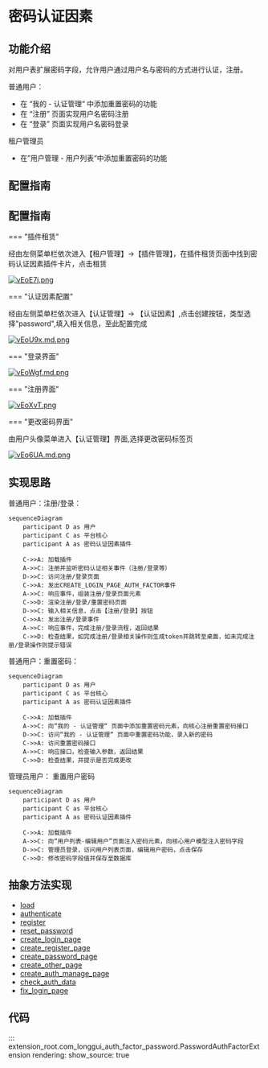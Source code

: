 # 密码认证因素
## 功能介绍

对用户表扩展密码字段，允许用户通过用户名与密码的方式进行认证，注册。

普通用户：

* 在 “我的 - 认证管理“ 中添加重置密码的功能
* 在 “注册” 页面实现用户名密码注册
* 在 “登录” 页面实现用户名密码登录

租户管理员

* 在”用户管理 - 用户列表“中添加重置密码的功能

## 配置指南
## 配置指南

=== "插件租赁"

经由左侧菜单栏依次进入【租户管理】->【插件管理】，在插件租赁页面中找到密码认证因素插件卡片，点击租赁

[![vEoE7j.png](https://s1.ax1x.com/2022/08/02/vEoE7j.png)](https://imgtu.com/i/vEoE7j)

=== "认证因素配置"

经由左侧菜单栏依次进入【认证管理】-> 【认证因素】,点击创建按钮，类型选择"password",填入相关信息，至此配置完成

[![vEoU9x.md.png](https://s1.ax1x.com/2022/08/02/vEoU9x.md.png)](https://imgtu.com/i/vEoU9x)

=== "登录界面"

[![vEoWgf.md.png](https://s1.ax1x.com/2022/08/02/vEoWgf.md.png)](https://imgtu.com/i/vEoWgf)

=== "注册界面"

[![vEoXvT.png](https://s1.ax1x.com/2022/08/02/vEoXvT.png)](https://imgtu.com/i/vEoXvT)

=== "更改密码界面"

由用户头像菜单进入【认证管理】界面,选择更改密码标签页

[![vEo6UA.md.png](https://s1.ax1x.com/2022/08/02/vEo6UA.md.png)](https://imgtu.com/i/vEo6UA)

## 实现思路

普通用户：注册/登录：

```mermaid
sequenceDiagram
    participant D as 用户
    participant C as 平台核心
    participant A as 密码认证因素插件
    
    C->>A: 加载插件
    A->>C: 注册并监听密码认证相关事件（注册/登录等）
    D->>C: 访问注册/登录页面
    C->>A: 发出CREATE_LOGIN_PAGE_AUTH_FACTOR事件
    A->>C: 响应事件，组装注册/登录页面元素
    C->>D: 渲染注册/登录/重置密码页面
    D->>C: 输入相关信息，点击【注册/登录】按钮
    C->>A: 发出注册/登录事件
    A->>C: 响应事件，完成注册/登录流程，返回结果
    C->>D: 检查结果，如完成注册/登录相关操作则生成token并跳转至桌面，如未完成注册/登录操作则提示错误

```

普通用户：重置密码：

```mermaid
sequenceDiagram
    participant D as 用户
    participant C as 平台核心
    participant A as 密码认证因素插件
    
    C->>A: 加载插件
    A->>C: 向“我的 - 认证管理“ 页面中添加重置密码元素，向核心注册重置密码接口
    D->>C: 访问“我的 - 认证管理“ 页面中重置密码功能，录入新的密码
    C->>A: 访问重置密码接口
    A->>C: 响应接口，检查输入参数，返回结果
    C->>D: 检查结果，并提示是否完成更改

```

管理员用户： 重置用户密码

```mermaid
sequenceDiagram
    participant D as 用户
    participant C as 平台核心
    participant A as 密码认证因素插件
    
    C->>A: 加载插件
    A->>C: 向“用户列表-编辑用户”页面注入密码元素，向核心用户模型注入密码字段
    D->>C: 管理员登录，访问用户列表页面，编辑用户密码，点击保存
    C->>D: 修改密码字段值并保存至数据库
```

## 抽象方法实现

* [load](#extension_root.com_longgui_auth_factor_mobile.MobileAuthFactorExtension.load)
* [authenticate](#extension_root.com_longgui_auth_factor_mobile.MobileAuthFactorExtension.authenticate)
* [register](#extension_root.com_longgui_auth_factor_mobile.MobileAuthFactorExtension.register)
* [reset_password](#extension_root.com_longgui_auth_factor_mobile.MobileAuthFactorExtension.reset_password)
* [create_login_page](#extension_root.com_longgui_auth_factor_mobile.MobileAuthFactorExtension.create_login_page)
* [create_register_page](#extension_root.com_longgui_auth_factor_mobile.MobileAuthFactorExtension.create_register_page)
* [create_password_page](#extension_root.com_longgui_auth_factor_mobile.MobileAuthFactorExtension.create_password_page)
* [create_other_page](#extension_root.com_longgui_auth_factor_mobile.MobileAuthFactorExtension.create_other_page)
* [create_auth_manage_page](#extension_root.com_longgui_auth_factor_mobile.MobileAuthFactorExtension.create_auth_manage_page)
* [check_auth_data](#extension_root.com_longgui_auth_factor_authcode.AuthCodeAuthFactorExtension.check_auth_data)
* [fix_login_page](#extension_root.com_longgui_auth_factor_authcode.AuthCodeAuthFactorExtension.fix_login_page)

## 代码

::: extension_root.com_longgui_auth_factor_password.PasswordAuthFactorExtension
    rendering:
        show_source: true

